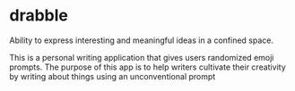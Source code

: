 # drabble
Ability to express interesting and meaningful ideas in a confined space.

This is a personal writing application that gives users randomized emoji prompts. The purpose of this app is to help writers cultivate their creativity by writing about things using an unconventional prompt 
